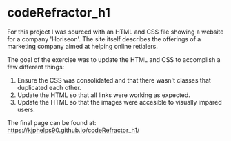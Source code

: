# codeRefractor_h1

For this project I was sourced with an HTML and CSS file showing a website for a company 'Horiseon'. The site itself describes the offerings of a marketing company aimed at helping online retialers.

The goal of the exercise was to update the HTML and CSS to accomplish a few different things:

1. Ensure the CSS was consolidated and that there wasn't classes that duplicated each other.
2. Update the HTML so that all links were working as expected.
3. Update the HTML so that the images were accesible to visually impared users.

The final page can be found at: https://kjphelps90.github.io/codeRefractor_h1/

